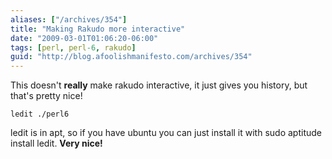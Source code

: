 ```yaml
---
aliases: ["/archives/354"]
title: "Making Rakudo more interactive"
date: "2009-03-01T01:06:20-06:00"
tags: [perl, perl-6, rakudo]
guid: "http://blog.afoolishmanifesto.com/archives/354"
---
```

This doesn't **really** make rakudo interactive, it just gives you history, but that's pretty nice!

    ledit ./perl6

ledit is in apt, so if you have ubuntu you can just install it with sudo aptitude install ledit. **Very nice!**
